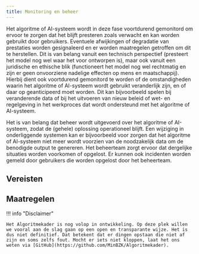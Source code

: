 ```yaml
--- 
title: Monitoring en beheer
---
```


Het algoritme of AI-systeem wordt in deze fase voortdurend gemonitord om ervoor te zorgen dat het blijft presteren zoals verwacht en kan worden gebruikt door gebruikers. 
Eventuele afwijkingen of degradatie van prestaties worden gesignaleerd en er worden maatregelen getroffen om dit te herstellen. 
Dit is van belang vanuit een technisch perspectief (presteert het model nog wel waar het voor ontworpen is), maar ook vanuit een juridische en ethische blik (functioneert het model nog wel rechtmatig en zijn er geen onvoorziene nadelige effecten op mens en maatschappij). 
Hierbij dient ook voortdurend gemonitord te worden of de omstandigheden waarin het algoritme of AI-systeem wordt gebruikt veranderlijk zijn, en of daar op geanticipeerd moet worden. 
Dit kan bijvoorbeeld spelen bij veranderende data of bij het uitvoeren van nieuw beleid of wet- en regelgeving in het werkproces dat wordt ondersteund met het algoritme of AI-systeem. 

Het is van belang dat beheer wordt uitgevoerd over het algoritme of AI-systeem, zodat de (gehele) oplossing operationeel blijft. 
Een wijziging in onderliggende systemen kan er bijvoorbeeld voor zorgen dat het algoritme of AI-systeem niet meer wordt voorzien van de noodzakelijk data om de benodigde output te genereren. 
Het beheerteam zorgt ervoor dat dergelijke situaties worden voorkomen of opgelost. Er kunnen ook incidenten worden gemeld door gebruikers die worden opgelost door het beheerteam.  

## Vereisten

<!-- list_vereisten levenscyclus/monitoring-en-beheer -->

## Maatregelen

<!-- list_maatregelen levenscyclus/monitoring-en-beheer -->


!!! info "Disclaimer"

    Het Algoritmekader is nog volop in ontwikkeling. Op deze plek willen we vooral aan de slag gaan op een open en transparante wijze. Het is dus niet definitief. Dat betekent dat er dingen opstaan die niet af zijn en soms zelfs fout. Mocht er iets niet kloppen, laat het ons weten via [GitHub](https://github.com/MinBZK/Algoritmekader).

